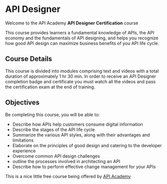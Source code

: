 # API Designer

Welcome to the API Academy **API Designer Certification** course

This course provides learners a fundamental knowledge of APIs, the API
economy and the fundamentals of API designing, and helps you recognize how
good API design can maximize business benefits of you API life cycle.

## Course Details

This course is divided into modules comprising text and videos with a
total duration of approximately 1 hr 30 min. In order to receive an API
Designer completion badge and certificate you must watch all the videos
and pass the certification exam at the end of training.

## Objectives

Be completing this course, you will be able to:

* Describe how APIs help customers consume digital information
* Describe the stages of the API life cycle
* Summarize the various API styles, along with their advantages and
  limitations
* Elaborate on the principles of good design and catering to the
  developer experience
* Overcome common API design challenges
* outline the processes involved in architecting an API
* Describe how to perform effective change management for your APIs

This is a nice little free course being offered by [API
Academy](https://apiacademy.learnupon.com/)
